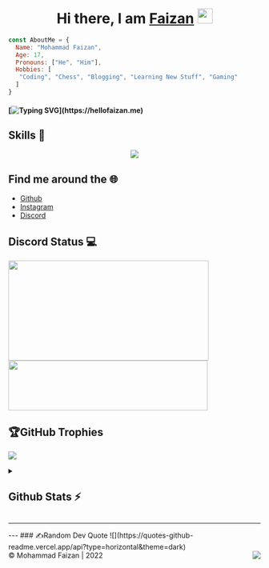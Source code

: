 <h1 align="center">Hi there, I am <b> <a href="https://www.instagram.com/curiousfaizan/"> Faizan</a> </b>  <img src="https://www.emoji.co.uk/files/apple-emojis/smileys-people-ios/90-waving-hand-sign.png" width="30px"></h1>

```js
const AboutMe = {
  Name: "Mohammad Faizan",
  Age: 17,
  Pronouns: ["He", "Him"],
  Hobbies: [
   "Coding", "Chess", "Blogging", "Learning New Stuff", "Gaming" 
  ]
}
```

#### [![Typing SVG](https://readme-typing-svg.demolab.com/?lines=Hello+Everyone+It's+me+Faizan;I+love+Coding+and+programming;)](https://hellofaizan.me)
    

## Skills 🚀

<p align="center">
  <a href="https://discord.gg/EHthxHRUmr">
    <img src="https://skillicons.dev/icons?i=js,nodejs,next,typescript,discord,androidstudio,bots,flutter,java,kotlin,react,mysql,firebase,mongodb," />
  </a>
</p>

## Find me around the 🌐

- [Github](https://github.com/hellofaizan)
- [Instagram](https://instagram.com/curiousfaizan)
- [Discord](https://discord.com/users/890232380265222215)

## Discord Status 💻

<a href="https://discord.com/users/890232380265222215">
     <img src="https://lanyard.cnrad.dev/api/890232380265222215?idleMessage=Just%20Chillin..." width="400" height="200" />
</a>
<br>
<a href="https://discord.gg/EHthxHRUmr">
     <img src="https://invidget.switchblade.xyz/EHthxHRUmr" width="398" height="100" />
</a>

## 🏆GitHub Trophies
![](https://github-profile-trophy.vercel.app/?username=hellofaizan&theme=nord&no-frame=true&no-bg=false&margin-w=4)

<details>
  <summary>
    <h2> Github Stats ⚡ </h2>
  </summary>
<a href="https://github.com/hellofaizan">
  <img align="center" src="https://github-readme-stats.vercel.app/api?username=hellofaizan&amp;show_icons=true&amp;theme=radical" height="160"  witdh="480" />
</a>
<a href="https://github.com/hellofaizan">
  <img align="center" src="https://github-readme-streak-stats.herokuapp.com/?user=hellofaizan&amp;show_icons=true&amp;theme=radical" height="160" witdh="480" />
</a>
<a href="https://github.com/hellofaizan">
  <img align="center" src="https://github-readme-stats.vercel.app/api/top-langs/?username=hellofaizan&layout=compact&theme=github_dark" height="160" witdh="480" />
</a>
</details>
<hr />
---
### ✍️Random Dev Quote
![](https://quotes-github-readme.vercel.app/api?type=horizontal&theme=dark)
<div>
<img align="right" src="https://visitor-badge.laobi.icu/badge?page_id=hellofaizan.hellofaizan&" />
©️ Mohammad Faizan | 2022
</div>
